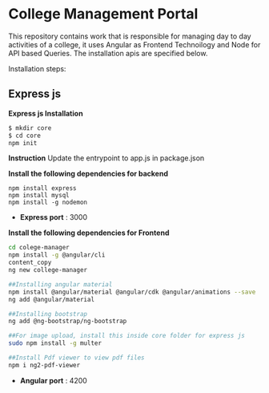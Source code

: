
# College Management Portal

This repository contains work that is responsible for managing day to day activities of a college, it uses Angular as Frontend Technoilogy and Node for API based Queries.
The installation apis are specified below.

Installation steps:

## Express js

**Express js Installation**

```bash
$ mkdir core
$ cd core
npm init
```
**Instruction**
Update the entrypoint to app.js in package.json

**Install the following dependencies for backend**

```
npm install express
npm install mysql
npm install -g nodemon
```


- **Express port** : 3000

**Install the following dependencies for Frontend**

```bash
cd colege-manager
npm install -g @angular/cli
content_copy
ng new college-manager

##Installing angular material
npm install @angular/material @angular/cdk @angular/animations --save  
ng add @angular/material  

##Installing bootstrap
ng add @ng-bootstrap/ng-bootstrap

##For image upload, install this inside core folder for express js
sudo npm install -g multer

##Install Pdf viewer to view pdf files
npm i ng2-pdf-viewer

```
- **Angular port** : 4200
